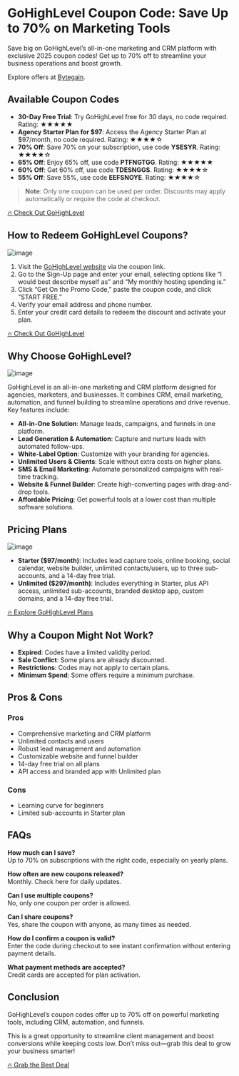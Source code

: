 # GoHighLevel Coupon Code: Save Up to 70% on Marketing Tools

Save big on GoHighLevel’s all-in-one marketing and CRM platform with exclusive 2025 coupon codes! Get up to 70% off to streamline your business operations and boost growth.

Explore offers at [Bytegain](https://www.bytegain.com/Recommended/bigohighlevel/).

## Available Coupon Codes

- **30-Day Free Trial**: Try GoHighLevel free for 30 days, no code required. Rating: ★★★★★
- **Agency Starter Plan for $97**: Access the Agency Starter Plan at $97/month, no code required. Rating: ★★★★☆
- **70% Off**: Save 70% on your subscription, use code **YSESYR**. Rating: ★★★★☆
- **65% Off**: Enjoy 65% off, use code **PTFNGTGG**. Rating: ★★★★★
- **60% Off**: Get 60% off, use code **TDESNGGS**. Rating: ★★★★☆
- **55% Off**: Save 55%, use code **EEFSNOYE**. Rating: ★★★★☆

> **Note**: Only one coupon can be used per order. Discounts may apply automatically or require the code at checkout.

[🔥 Check Out GoHighLevel](https://www.bytegain.com/Recommended/bigohighlevel/)

## How to Redeem GoHighLevel Coupons?

![image](https://github.com/user-attachments/assets/f6e4ff16-d08c-4afb-865f-104f67b6437a)

1. Visit the [GoHighLevel website](https://www.bytegain.com/Recommended/bigohighlevel/) via the coupon link.
2. Go to the Sign-Up page and enter your email, selecting options like “I would best describe myself as” and “My monthly hosting spending is.”
3. Click “Get On the Promo Code,” paste the coupon code, and click “START FREE.”
4. Verify your email address and phone number.
5. Enter your credit card details to redeem the discount and activate your plan.

[🔥 Check Out GoHighLevel](https://www.bytegain.com/Recommended/bigohighlevel/)

## Why Choose GoHighLevel?

![image](https://github.com/user-attachments/assets/af54af5b-0fe0-499a-adb7-0cf3a89f6a8a)

GoHighLevel is an all-in-one marketing and CRM platform designed for agencies, marketers, and businesses. It combines CRM, email marketing, automation, and funnel building to streamline operations and drive revenue. Key features include:
- **All-in-One Solution**: Manage leads, campaigns, and funnels in one platform.
- **Lead Generation & Automation**: Capture and nurture leads with automated follow-ups.
- **White-Label Option**: Customize with your branding for agencies.
- **Unlimited Users & Clients**: Scale without extra costs on higher plans.
- **SMS & Email Marketing**: Automate personalized campaigns with real-time tracking.
- **Website & Funnel Builder**: Create high-converting pages with drag-and-drop tools.
- **Affordable Pricing**: Get powerful tools at a lower cost than multiple software solutions.

## Pricing Plans

![image](https://github.com/user-attachments/assets/8132d4fe-b51a-4a8a-a051-8ebdbbff55d9)

- **Starter ($97/month)**: Includes lead capture tools, online booking, social calendar, website builder, unlimited contacts/users, up to three sub-accounts, and a 14-day free trial.
- **Unlimited ($297/month)**: Includes everything in Starter, plus API access, unlimited sub-accounts, branded desktop app, custom domains, and a 14-day free trial.

[🔥 Explore GoHighLevel Plans](https://www.bytegain.com/Recommended/bigohighlevel/)

## Why a Coupon Might Not Work?

- **Expired**: Codes have a limited validity period.
- **Sale Conflict**: Some plans are already discounted.
- **Restrictions**: Codes may not apply to certain plans.
- **Minimum Spend**: Some offers require a minimum purchase.

## Pros & Cons

### Pros
- Comprehensive marketing and CRM platform
- Unlimited contacts and users
- Robust lead management and automation
- Customizable website and funnel builder
- 14-day free trial on all plans
- API access and branded app with Unlimited plan

### Cons
- Learning curve for beginners
- Limited sub-accounts in Starter plan

## FAQs

**How much can I save?**  
Up to 70% on subscriptions with the right code, especially on yearly plans.

**How often are new coupons released?**  
Monthly. Check here for daily updates.

**Can I use multiple coupons?**  
No, only one coupon per order is allowed.

**Can I share coupons?**  
Yes, share the coupon with anyone, as many times as needed.

**How do I confirm a coupon is valid?**  
Enter the code during checkout to see instant confirmation without entering payment details.

**What payment methods are accepted?**  
Credit cards are accepted for plan activation.

## Conclusion

GoHighLevel’s coupon codes offer up to 70% off on powerful marketing tools, including CRM, automation, and funnels. 

This is a great opportunity to streamline client management and boost conversions while keeping costs low. Don’t miss out—grab this deal to grow your business smarter!

[🔥 Grab the Best Deal](https://www.bytegain.com/Recommended/bigohighlevel/)
